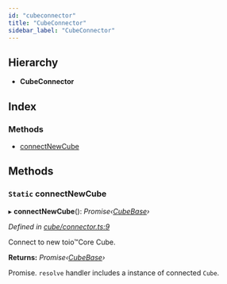```yaml
---
id: "cubeconnector"
title: "CubeConnector"
sidebar_label: "CubeConnector"
---
```



## Hierarchy

* **CubeConnector**

## Index

### Methods

* [connectNewCube](cubeconnector.md#static-connectnewcube)

## Methods

### `Static` connectNewCube

▸ **connectNewCube**(): *Promise‹[CubeBase](cubebase.md)›*

*Defined in [cube/connector.ts:9](https://github.com/tetunori/p5.toio/blob/49ecddb/src/cube/connector.ts#L9)*

Connect to new toio™Core Cube.

**Returns:** *Promise‹[CubeBase](cubebase.md)›*

Promise. `resolve` handler includes a instance of connected `Cube`.
